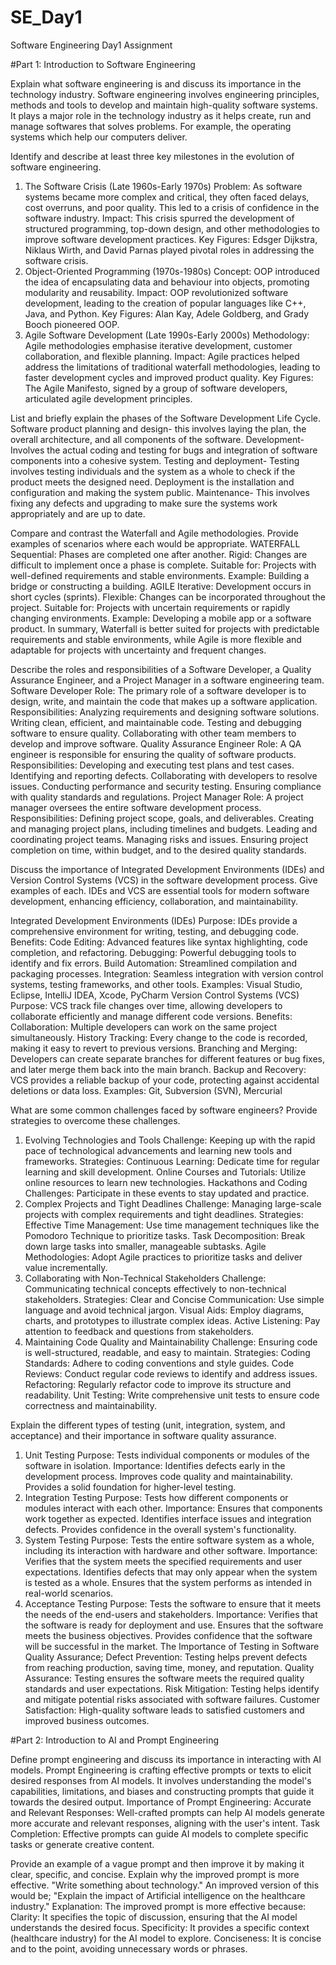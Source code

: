 # SE_Day1
Software Engineering Day1 Assignment

#Part 1: Introduction to Software Engineering

Explain what software engineering is and discuss its importance in the technology industry.
Software engineering involves engineering principles, methods and tools to develop and maintain high-quality software systems. It plays a major role in the technology industry as it helps create, run and manage softwares that solves problems. For example, the operating systems which help our computers deliver.

Identify and describe at least three key milestones in the evolution of software engineering.
1. The Software Crisis (Late 1960s-Early 1970s)
Problem: As software systems became more complex and critical, they often faced delays, cost overruns, and poor quality. This led to a crisis of confidence in the software industry.
Impact: This crisis spurred the development of structured programming, top-down design, and other methodologies to improve software development practices.
Key Figures: Edsger Dijkstra, Niklaus Wirth, and David Parnas played pivotal roles in addressing the software crisis.
2. Object-Oriented Programming (1970s-1980s)
Concept: OOP introduced the idea of encapsulating data and behaviour into objects, promoting modularity and reusability.
Impact: OOP revolutionized software development, leading to the creation of popular languages like C++, Java, and Python.
Key Figures: Alan Kay, Adele Goldberg, and Grady Booch pioneered OOP.
3. Agile Software Development (Late 1990s-Early 2000s)
Methodology: Agile methodologies emphasise iterative development, customer collaboration, and flexible planning.
Impact: Agile practices helped address the limitations of traditional waterfall methodologies, leading to faster development cycles and improved product quality.
Key Figures: The Agile Manifesto, signed by a group of software developers, articulated agile development principles.

List and briefly explain the phases of the Software Development Life Cycle.
Software product planning  and design- this involves laying the plan, the overall architecture, and all components of the software.
Development-Involves the actual coding and testing for bugs and integration of software components into a cohesive system.
Testing and deployment- Testing involves testing individuals and the system as a whole to check if the product meets the designed need. Deployment is the installation and configuration and making the system public.
Maintenance- This involves fixing any defects and upgrading to make sure the systems work appropriately and are up to date.

Compare and contrast the Waterfall and Agile methodologies. Provide examples of scenarios where each would be appropriate.
WATERFALL
Sequential: Phases are completed one after another.
Rigid: Changes are difficult to implement once a phase is complete.
Suitable for: Projects with well-defined requirements and stable environments.
Example: Building a bridge or constructing a building.
AGILE
Iterative: Development occurs in short cycles (sprints).
Flexible: Changes can be incorporated throughout the project.
Suitable for: Projects with uncertain requirements or rapidly changing environments.
Example: Developing a mobile app or a software product.
In summary, Waterfall is better suited for projects with predictable requirements and stable environments, while Agile is more flexible and adaptable for projects with uncertainty and frequent changes.

Describe the roles and responsibilities of a Software Developer, a Quality Assurance Engineer, and a Project Manager in a software engineering team.
Software Developer
Role: The primary role of a software developer is to design, write, and maintain the code that makes up a software application.
Responsibilities:
Analyzing requirements and designing software solutions.
Writing clean, efficient, and maintainable code.
Testing and debugging software to ensure quality.
Collaborating with other team members to develop and improve software.
Quality Assurance Engineer
Role: A QA engineer is responsible for ensuring the quality of software products.
Responsibilities:
Developing and executing test plans and test cases.
Identifying and reporting defects.
Collaborating with developers to resolve issues.
Conducting performance and security testing.
Ensuring compliance with quality standards and regulations.
Project Manager
Role: A project manager oversees the entire software development process.
Responsibilities:
Defining project scope, goals, and deliverables.
Creating and managing project plans, including timelines and budgets.
Leading and coordinating project teams.
Managing risks and issues.
Ensuring project completion on time, within budget, and to the desired quality standards.

Discuss the importance of Integrated Development Environments (IDEs) and Version Control Systems (VCS) in the software development process. Give examples of each.
IDEs and VCS are essential tools for modern software development, enhancing efficiency, collaboration, and maintainability.

Integrated Development Environments (IDEs)
Purpose: IDEs provide a comprehensive environment for writing, testing, and debugging code.
Benefits:
Code Editing: Advanced features like syntax highlighting, code completion, and refactoring.
Debugging: Powerful debugging tools to identify and fix errors.
Build Automation: Streamlined compilation and packaging processes.
Integration: Seamless integration with version control systems, testing frameworks, and other tools.
Examples: Visual Studio, Eclipse, IntelliJ IDEA, Xcode, PyCharm
Version Control Systems (VCS)
Purpose: VCS track file changes over time, allowing developers to collaborate efficiently and manage different code versions.
Benefits:
Collaboration: Multiple developers can work on the same project simultaneously.
History Tracking: Every change to the code is recorded, making it easy to revert to previous versions.
Branching and Merging: Developers can create separate branches for different features or bug fixes, and later merge them back into the main branch.
Backup and Recovery: VCS provides a reliable backup of your code, protecting against accidental deletions or data loss.
Examples: Git, Subversion (SVN), Mercurial

What are some common challenges faced by software engineers? Provide strategies to overcome these challenges.
1. Evolving Technologies and Tools
Challenge: Keeping up with the rapid pace of technological advancements and learning new tools and frameworks.
Strategies:
Continuous Learning: Dedicate time for regular learning and skill development.
Online Courses and Tutorials: Utilize online resources to learn new technologies.
Hackathons and Coding Challenges: Participate in these events to stay updated and practice.
2. Complex Projects and Tight Deadlines
Challenge: Managing large-scale projects with complex requirements and tight deadlines.
Strategies:
Effective Time Management: Use time management techniques like the Pomodoro Technique to prioritize tasks.
Task Decomposition: Break down large tasks into smaller, manageable subtasks.
Agile Methodologies: Adopt Agile practices to prioritize tasks and deliver value incrementally.
3. Collaborating with Non-Technical Stakeholders
Challenge: Communicating technical concepts effectively to non-technical stakeholders.
Strategies:
Clear and Concise Communication: Use simple language and avoid technical jargon.
Visual Aids: Employ diagrams, charts, and prototypes to illustrate complex ideas.
Active Listening: Pay attention to feedback and questions from stakeholders.
4. Maintaining Code Quality and Maintainability
Challenge: Ensuring code is well-structured, readable, and easy to maintain.
Strategies:
Coding Standards: Adhere to coding conventions and style guides.
Code Reviews: Conduct regular code reviews to identify and address issues.
Refactoring: Regularly refactor code to improve its structure and readability.
Unit Testing: Write comprehensive unit tests to ensure code correctness and maintainability.

Explain the different types of testing (unit, integration, system, and acceptance) and their importance in software quality assurance.
1. Unit Testing
Purpose: Tests individual components or modules of the software in isolation.
Importance:
Identifies defects early in the development process.
Improves code quality and maintainability.
Provides a solid foundation for higher-level testing.
2. Integration Testing
Purpose: Tests how different components or modules interact with each other.
Importance:
Ensures that components work together as expected.
Identifies interface issues and integration defects.
Provides confidence in the overall system's functionality.
3. System Testing
Purpose: Tests the entire software system as a whole, including its interaction with hardware and other software.
Importance:
Verifies that the system meets the specified requirements and user expectations.
Identifies defects that may only appear when the system is tested as a whole.
Ensures that the system performs as intended in real-world scenarios.
4. Acceptance Testing
Purpose: Tests the software to ensure that it meets the needs of the end-users and stakeholders.
Importance:
Verifies that the software is ready for deployment and use.
Ensures that the software meets the business objectives.
Provides confidence that the software will be successful in the market.
The Importance of Testing in Software Quality Assurance;
Defect Prevention: Testing helps prevent defects from reaching production, saving time, money, and reputation.
Quality Assurance: Testing ensures the software meets the required quality standards and user expectations.
Risk Mitigation: Testing helps identify and mitigate potential risks associated with software failures.
Customer Satisfaction: High-quality software leads to satisfied customers and improved business outcomes.


#Part 2: Introduction to AI and Prompt Engineering 


Define prompt engineering and discuss its importance in interacting with AI models.
Prompt Engineering is crafting effective prompts or texts to elicit desired responses from AI models. It involves understanding the model's capabilities, limitations, and biases and constructing prompts that guide it towards the desired output.
Importance of Prompt Engineering:
Accurate and Relevant Responses: Well-crafted prompts can help AI models generate more accurate and relevant responses, aligning with the user's intent.
Task Completion: Effective prompts can guide AI models to complete specific tasks or generate creative content.

Provide an example of a vague prompt and then improve it by making it clear, specific, and concise. Explain why the improved prompt is more effective.
"Write something about technology."
An improved version of this would be; "Explain the impact of Artificial intelligence on the healthcare industry."
Explanation: The improved prompt is more effective because:
Clarity: It specifies the topic of discussion, ensuring that the AI model understands the desired focus.
Specificity: It provides a specific context (healthcare industry) for the AI model to explore.
Conciseness: It is concise and to the point, avoiding unnecessary words or phrases.

